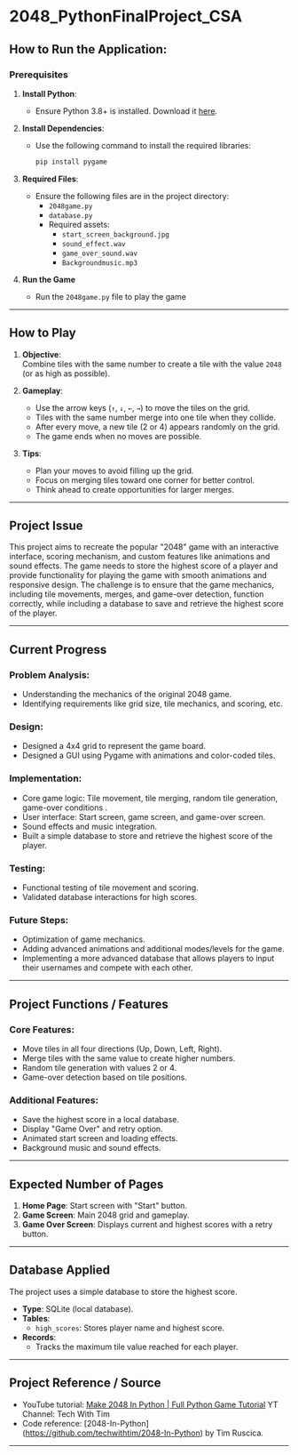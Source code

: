 # 2048_PythonFinalProject_CSA

## How to Run the Application: 
### Prerequisites
1. **Install Python**:
   - Ensure Python 3.8+ is installed. Download it [here](https://www.python.org/).

2. **Install Dependencies**:
   - Use the following command to install the required libraries:
     ```bash
     pip install pygame
     ```

3. **Required Files**:
   - Ensure the following files are in the project directory:
     - `2048game.py`
     - `database.py` 
     - Required assets:
       - `start_screen_background.jpg`
       - `sound_effect.wav`
       - `game_over_sound.wav`
       - `Backgroundmusic.mp3`
4. **Run the Game**
   - Run the `2048game.py` file to play the game
     
---

## How to Play
1. **Objective**:  
   Combine tiles with the same number to create a tile with the value `2048` (or as high as possible).
   
2. **Gameplay**:  
   - Use the arrow keys (`↑`, `↓`, `←`, `→`) to move the tiles on the grid.
   - Tiles with the same number merge into one tile when they collide.
   - After every move, a new tile (2 or 4) appears randomly on the grid.
   - The game ends when no moves are possible.

3. **Tips**:  
   - Plan your moves to avoid filling up the grid.
   - Focus on merging tiles toward one corner for better control.
   - Think ahead to create opportunities for larger merges.

---

## Project Issue 

This project aims to recreate the popular "2048" game with an interactive interface, scoring mechanism, and custom features like animations and sound effects. The game needs to store the highest score of a player and provide functionality for playing the game with smooth animations and responsive design. The challenge is to ensure that the game mechanics, including tile movements, merges, and game-over detection, function correctly, while including a database to save and retrieve the highest score of the player.

---

## Current Progress 

### Problem Analysis:
- Understanding the mechanics of the original 2048 game.
- Identifying requirements like grid size, tile mechanics, and scoring, etc.

### Design:
- Designed a 4x4 grid to represent the game board.
- Designed a GUI using Pygame with animations and color-coded tiles.
  
### Implementation:
- Core game logic: Tile movement, tile merging, random tile generation, game-over conditions .
- User interface: Start screen, game screen, and game-over screen.
- Sound effects and music integration.
- Built a simple database to store and retrieve the highest score of the player.
  
### Testing:
- Functional testing of tile movement and scoring.
- Validated database interactions for high scores.

### Future Steps:
- Optimization of game mechanics.
- Adding advanced animations and additional modes/levels for the game.
- Implementing a more advanced database that allows players to input their usernames and compete with each other.

---

## Project Functions / Features

### Core Features:
- Move tiles in all four directions (Up, Down, Left, Right).
- Merge tiles with the same value to create higher numbers.
- Random tile generation with values 2 or 4.
- Game-over detection based on tile positions.

### Additional Features:
- Save the highest score in a local database.
- Display "Game Over" and retry option.
- Animated start screen and loading effects.
- Background music and sound effects.

---

## Expected Number of Pages

1. **Home Page**: Start screen with "Start" button.
2. **Game Screen**: Main 2048 grid and gameplay.
3. **Game Over Screen**: Displays current and highest scores with a retry button.


---

## Database Applied
The project uses a simple database to store the highest score. 
- **Type**: SQLite (local database).
- **Tables**:
  - `high_scores`: Stores player name and highest score.
- **Records**:
  - Tracks the maximum tile value reached for each player.
---

## Project Reference / Source

- YouTube tutorial: [Make 2048 In Python | Full Python Game Tutorial](https://youtu.be/6ZyylFcjfIg?si=98Yc8nJhN8P-MX-8) YT Channel: Tech With Tim
- Code reference: [2048-In-Python] (https://github.com/techwithtim/2048-In-Python) by Tim Ruscica.

---

